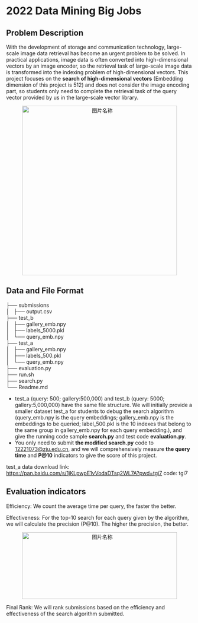 # 2022 Data Mining Big Jobs

## Problem Description

With the development of storage and communication technology, large-scale image data retrieval has become an urgent problem to be solved. In practical applications, image data is often converted into high-dimensional vectors by an image encoder, so the retrieval task of large-scale image data is transformed into the indexing problem of high-dimensional vectors. This project focuses on the **search of high-dimensional vectors** (Embedding dimension of this project is 512) and does not consider the image encoding part, so students only need to complete the retrieval task of the query vector provided by us in the large-scale vector library.

<!-- <center>![problem defination](https://github.com/lzzppp/Coursework/blob/main/irproject.png)<center> -->
<div  align="center">
    <img src="https://github.com/lzzppp/Coursework/blob/main/irproject.png" height=457 width=419 alt="图片名称" align=center />
</div>

## Data and File Format

├── submissions  
│   ├── output.csv   
├── test\_b  
│   ├── gallery\_emb.npy  
│   ├── labels\_5000.pkl  
│   └── query\_emb.npy  
├── test\_a    
│   ├── gallery\_emb.npy  
│   ├── labels\_500.pkl  
│   └── query\_emb.npy  
├── evaluation.py    
├── run.sh  
├── search.py  
└── Readme.md

- test\_a (query: 500; gallery:500,000) and test\_b (query: 5000; gallery:5,000,000) have the same file structure. We will initially provide a smaller dataset test\_a for students to debug the search algorithm (query\_emb.npy is the query embeddings; gallery\_emb.npy is the embeddings to be queried; label\_500.pkl is the 10 indexes that belong to the same group in gallery_emb.npy for each query embedding.), and give the running code sample **search.py** and test code **evaluation.py**.  
- You only need to submit **the modified search.py** code to 12221073@zju.edu.cn, and we will comprehensively measure **the query time** and **P@10** indicators to give the score of this project.

test_a data download link: https://pan.baidu.com/s/1jKLpwpE1vVodaDTsq2WL7A?pwd=tgi7 code: tgi7

## Evaluation indicators
Efficiency: We count the average time per query, the faster the better.

Effectiveness: For the top-10 search for each query given by the algorithm, we will calculate the precision (P@10). The higher the precision, the better.

<div  align="center">
    <img src="https://github.com/lzzppp/Coursework/blob/main/precision.png" height=180 width=419 alt="图片名称" align=center />
</div>

Final Rank: We will rank submissions based on the efficiency and effectiveness of the search algorithm submitted.
